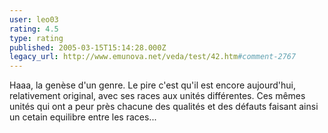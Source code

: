 ```yaml
---
user: leo03
rating: 4.5
type: rating
published: 2005-03-15T15:14:28.000Z
legacy_url: http://www.emunova.net/veda/test/42.htm#comment-2767
---
```

Haaa, la genèse d'un genre. Le pire c'est qu'il est encore aujourd'hui, relativement original, avec ses races aux unités différentes. Ces mêmes unités qui ont a peur près chacune des qualités et des défauts faisant ainsi un cetain equilibre entre les races...